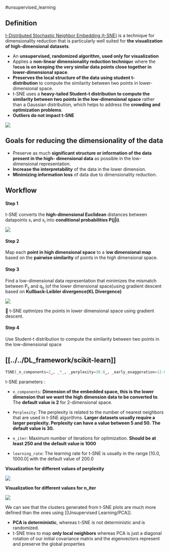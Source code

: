 #unsupervised_learning

## Definition

[t-Distributed Stochastic Neighbor Embedding (t-SNE)](https://towardsdatascience.com/t-distributed-stochastic-neighbor-embedding-t-sne-bb60ff109561) is a technique for dimensionality reduction that is particularly well suited for **the visualization of high-dimensional datasets**.

-   An **unsupervised, randomized algorithm, used only for visualization**
-   Applies a **non-linear dimensionality reduction techniqu**e where the f**ocus is on keeping the very similar data points close together in lower-dimensional space**.
-   **Preserves the local structure of the data using student t-distribution** to compute the similarity between two points in lower-dimensional space.
-   t-SNE uses a **heavy-tailed Student-t distribution to compute the similarity between two points in the low-dimensional space** rather than a Gaussian distribution, which helps to address the **crowding and optimization problems**.
-   **Outliers do not impact t-SNE**


![](https://miro.medium.com/max/363/1*fjMbCSIwwZmvnfDOEK-R-w.png)


## Goals for reducing the dimensionality of the data

-   Preserve as much **significant structure or information of the data present in the high- dimensional data** as possible in the low-dimensional representation.
-   **Increase the interpretability** of the data in the lower dimension.
-  **Minimizing information loss** of data due to dimensionality reduction.

## Workflow 
#### Step 1
t-SNE converts the **high-dimensional Euclidean** distances between datapoints xᵢ and xⱼ into **conditional probabilities P(j|i)**.

![](../../figures/t-SNE.png)
#### Step 2 

Map each **point in high dimensional space** to a l**ow dimensional map** based on the **pairwise similarity** of points in the high dimensional space.


#### Step 3 
Find a low-dimensional data representation that minimizes the mismatch between Pᵢⱼ and qᵢⱼ (of the lower dimensional space)using gradient descent based on **Kullback-Leibler divergence(KL Divergence)**

![](../../figures/t-SNE-1.png)


🏹 t-SNE optimizes the points in lower dimensional space using gradient descent.

#### Step 4 
Use Student-t distribution to compute the similarity between two points in the low-dimensional space


## [[../../DL_framework/scikit-learn]]
```python
TSNE(_n_components=2_, _*_, _perplexity=30.0_, _early_exaggeration=12.0_, _learning_rate='warn'_, _n_iter=1000_, _n_iter_without_progress=300_, _min_grad_norm=1e-07_, _metric='euclidean'_, _metric_params=None_, _init='warn'_, _verbose=0_, _random_state=None_, _method='barnes_hut'_, _angle=0.5_, _n_jobs=None_, _square_distances='deprecated'_)

```


t-SNE parameters : 
- `n_components`_:_ **Dimension of the embedded space, this is the lower dimension that we want the high dimension data to be converted to**. The **default value is 2** for 2-dimensional space.

- `Perplexity`: The perplexity is related to the number of nearest neighbors that are used in t-SNE algorithms. **Larger datasets usually require a larger perplexity. Perplexity can have a value between 5 and 50.** **The default value is 30.**

- `n_iter`: Maximum number of iterations for optimization. **Should be at least 250 and the default value is 1000**

- `learning_rate`: The learning rate for t-SNE is usually in the range [10.0, 1000.0] with the default value of 200.0


**Visualization for different values of perplexity**

![](../../figures/t-SNE-2.png)

**Visualization for different values for n_iter**

![](../../figures/t-SNE-3.png)


We can see that the clusters generated from t-SNE plots are much more defined than the ones using [[Unsupervised Learning/PCA]].

-   **PCA is deterministic**, whereas t-SNE is not deterministic and is randomized.
-   t-SNE tries to map **only local neighbors** whereas PCA is just a diagonal rotation of our initial covariance matrix and the eigenvectors represent and preserve the global properties